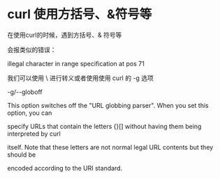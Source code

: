 # curl 使用方括号、&符号等

在使用curl的时候，遇到方括号、& 符号等

会报类似的错误：

illegal character in range specification at pos 71

我们可以使用 \ 进行转义或者使用使用 curl 的 -g 选项

-g/--globoff

This option switches off the "URL globbing parser". When you set this option, you can

specify URLs that contain the letters {}[] without having them being interpreted by curl

itself. Note that these letters are not normal legal URL contents but they should be

encoded according to the URI standard.

